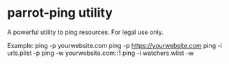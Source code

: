 # parrot-ping utility

A powerful utility to ping resources. For legal use only.

Example:
	ping -p yourwebsite.com
	ping -p https://yourwebsite.com
	ping -i urls.plist -p
	ping -w yourwebsite.com::1
	ping -i watchers.wlist -w
